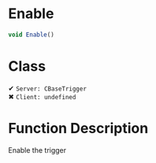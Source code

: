 # Enable
```js
void Enable()
```
# Class
✔ `Server: CBaseTrigger`  
✖ `Client: undefined`  

# Function Description
Enable the trigger
